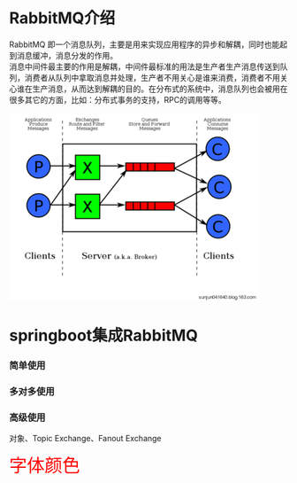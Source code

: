 # RabbitMQ介绍
RabbitMQ 即一个消息队列，主要是用来实现应用程序的异步和解耦，同时也能起到消息缓冲，消息分发的作用。  
消息中间件最主要的作用是解耦，中间件最标准的用法是生产者生产消息传送到队列，消费者从队列中拿取消息并处理，生产者不用关心是谁来消费，消费者不用关心谁在生产消息，从而达到解耦的目的。在分布式的系统中，消息队列也会被用在很多其它的方面，比如：分布式事务的支持，RPC的调用等等。

![RabbitMQ原理图](images/RabbitMQ.png)

# springboot集成RabbitMQ
### 简单使用
### 多对多使用
### 高级使用
对象、Topic Exchange、Fanout Exchange

<font color=red size=6 face=“黑体”>字体颜色</font>
